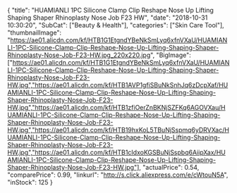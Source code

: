 {
	"title": "HUAMIANLI 1PC Silicone Clamp Clip Reshape Nose Up Lifting Shaping Shaper Rhinoplasty Nose Job F23 HW",
	"date": "2018-10-31 10:30:20",
	"SubCat": ["Beauty & Health"],
	"categories": ["Skin Care Tool"],
	"thumbnailImage": "https://ae01.alicdn.com/kf/HTB1G1EtgndYBeNkSmLyq6xfnVXaU/HUAMIANLI-1PC-Silicone-Clamp-Clip-Reshape-Nose-Up-Lifting-Shaping-Shaper-Rhinoplasty-Nose-Job-F23-HW.jpg_220x220.jpg",
	"BigImage": ["https://ae01.alicdn.com/kf/HTB1G1EtgndYBeNkSmLyq6xfnVXaU/HUAMIANLI-1PC-Silicone-Clamp-Clip-Reshape-Nose-Up-Lifting-Shaping-Shaper-Rhinoplasty-Nose-Job-F23-HW.jpg","https://ae01.alicdn.com/kf/HTB1AVP1gfiSBuNkSnhJq6zDcpXaf/HUAMIANLI-1PC-Silicone-Clamp-Clip-Reshape-Nose-Up-Lifting-Shaping-Shaper-Rhinoplasty-Nose-Job-F23-HW.jpg","https://ae01.alicdn.com/kf/HTB1zfiOerZnBKNjSZFKq6AGOVXau/HUAMIANLI-1PC-Silicone-Clamp-Clip-Reshape-Nose-Up-Lifting-Shaping-Shaper-Rhinoplasty-Nose-Job-F23-HW.jpg","https://ae01.alicdn.com/kf/HTB19hxKoL5TBuNjSspmq6yDRVXac/HUAMIANLI-1PC-Silicone-Clamp-Clip-Reshape-Nose-Up-Lifting-Shaping-Shaper-Rhinoplasty-Nose-Job-F23-HW.jpg","https://ae01.alicdn.com/kf/HTB1cIdxoKGSBuNjSspbq6AiipXax/HUAMIANLI-1PC-Silicone-Clamp-Clip-Reshape-Nose-Up-Lifting-Shaping-Shaper-Rhinoplasty-Nose-Job-F23-HW.jpg"],
	"actualPrice": 0.54,
	"comparePrice": 0.99,
	"linkurl": "http://s.click.aliexpress.com/e/cWtouN5A",
	"inStock": 125
}
